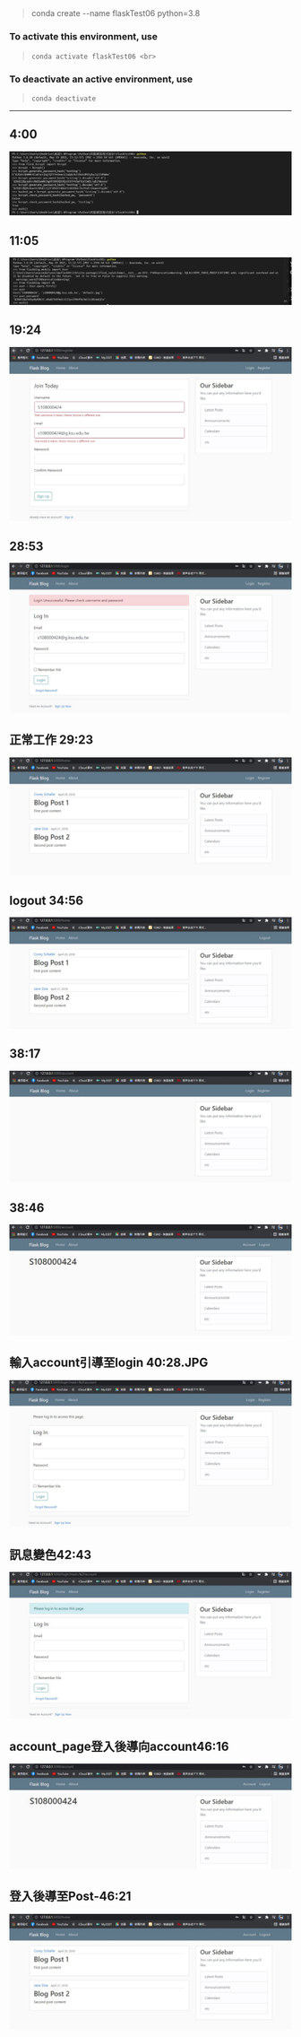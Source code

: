 ## 
> conda create --name flaskTest06 python=3.8 <br>
### To activate this environment, use <br>
>     conda activate flaskTest06 <br>
### To deactivate an active environment, use <br>
>     conda deactivate
---
## 4:00
![4:00](https://github.com/ChengHan16/Cs4high_4080E036/blob/master/%E4%BC%BA%E6%9C%8D%E7%B6%B2%E9%A0%81%E7%A8%8B%E5%BC%8F%E8%A8%AD%E8%A8%88%E3%80%8A109-2%E3%80%8B/file/flaskTest06/4-00.JPG)
## 11:05
![11:05](https://github.com/ChengHan16/Cs4high_4080E036/blob/master/%E4%BC%BA%E6%9C%8D%E7%B6%B2%E9%A0%81%E7%A8%8B%E5%BC%8F%E8%A8%AD%E8%A8%88%E3%80%8A109-2%E3%80%8B/file/flaskTest06/11-05.JPG)
## 19:24
![19:24](https://github.com/ChengHan16/Cs4high_4080E036/blob/master/%E4%BC%BA%E6%9C%8D%E7%B6%B2%E9%A0%81%E7%A8%8B%E5%BC%8F%E8%A8%AD%E8%A8%88%E3%80%8A109-2%E3%80%8B/file/flaskTest06/19-24.JPG)
## 28:53
![28:53](https://github.com/ChengHan16/Cs4high_4080E036/blob/master/%E4%BC%BA%E6%9C%8D%E7%B6%B2%E9%A0%81%E7%A8%8B%E5%BC%8F%E8%A8%AD%E8%A8%88%E3%80%8A109-2%E3%80%8B/file/flaskTest06/28-53.JPG)
## 正常工作 29:23
![29:23](https://github.com/ChengHan16/Cs4high_4080E036/blob/master/%E4%BC%BA%E6%9C%8D%E7%B6%B2%E9%A0%81%E7%A8%8B%E5%BC%8F%E8%A8%AD%E8%A8%88%E3%80%8A109-2%E3%80%8B/file/flaskTest06/%E6%AD%A3%E5%B8%B8%E5%B7%A5%E4%BD%9C29-23.JPG)
## logout 34:56
![34:56](https://github.com/ChengHan16/Cs4high_4080E036/blob/master/%E4%BC%BA%E6%9C%8D%E7%B6%B2%E9%A0%81%E7%A8%8B%E5%BC%8F%E8%A8%AD%E8%A8%88%E3%80%8A109-2%E3%80%8B/file/flaskTest06/logout%2034-56.JPG)
## 38:17
![測試account登出後無資料38-17](https://github.com/ChengHan16/Cs4high_4080E036/blob/master/%E4%BC%BA%E6%9C%8D%E7%B6%B2%E9%A0%81%E7%A8%8B%E5%BC%8F%E8%A8%AD%E8%A8%88%E3%80%8A109-2%E3%80%8B/file/flaskTest06/%E6%B8%AC%E8%A9%A6account%E7%99%BB%E5%87%BA%E5%BE%8C%E7%84%A1%E8%B3%87%E6%96%9938-17.JPG)
## 38:46
![38:46](https://github.com/ChengHan16/Cs4high_4080E036/blob/master/%E4%BC%BA%E6%9C%8D%E7%B6%B2%E9%A0%81%E7%A8%8B%E5%BC%8F%E8%A8%AD%E8%A8%88%E3%80%8A109-2%E3%80%8B/file/flaskTest06/38-46.JPG)
## 輸入account引導至login 40:28.JPG
![輸入account引導至login 40:28.JPG](https://github.com/ChengHan16/Cs4high_4080E036/blob/master/%E4%BC%BA%E6%9C%8D%E7%B6%B2%E9%A0%81%E7%A8%8B%E5%BC%8F%E8%A8%AD%E8%A8%88%E3%80%8A109-2%E3%80%8B/file/flaskTest06/%E8%BC%B8%E5%85%A5account%E5%BC%95%E5%B0%8E%E8%87%B3login%2040-28.JPG)
## 訊息變色42:43
![訊息變色42:43](https://github.com/ChengHan16/Cs4high_4080E036/blob/master/%E4%BC%BA%E6%9C%8D%E7%B6%B2%E9%A0%81%E7%A8%8B%E5%BC%8F%E8%A8%AD%E8%A8%88%E3%80%8A109-2%E3%80%8B/file/flaskTest06/%E8%A8%8A%E6%81%AF%E8%AE%8A%E8%89%B242-43.JPG)
## account_page登入後導向account46:16
![account_page登入後導向account46:16](https://github.com/ChengHan16/Cs4high_4080E036/blob/master/%E4%BC%BA%E6%9C%8D%E7%B6%B2%E9%A0%81%E7%A8%8B%E5%BC%8F%E8%A8%AD%E8%A8%88%E3%80%8A109-2%E3%80%8B/file/flaskTest06/account_page%E7%99%BB%E5%85%A5%E5%BE%8C%E5%B0%8E%E5%90%91account46-16.JPG)
## 登入後導至Post-46:21
![登入後導至Post-46-21.JPG](https://github.com/ChengHan16/Cs4high_4080E036/blob/master/%E4%BC%BA%E6%9C%8D%E7%B6%B2%E9%A0%81%E7%A8%8B%E5%BC%8F%E8%A8%AD%E8%A8%88%E3%80%8A109-2%E3%80%8B/file/flaskTest06/%E7%99%BB%E5%85%A5%E5%BE%8C%E5%B0%8E%E8%87%B3Post-46-21.JPG)
